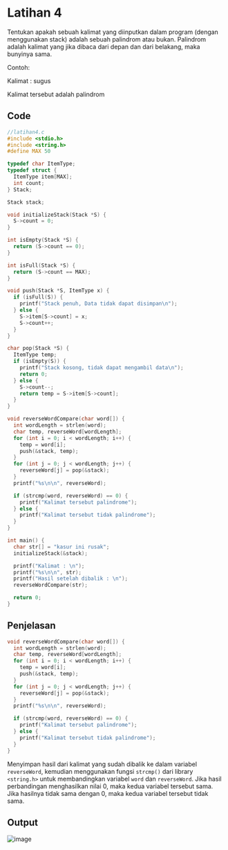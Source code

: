 # Latihan 4

Tentukan apakah sebuah kalimat yang diinputkan dalam program (dengan menggunakan stack) adalah sebuah palindrom atau bukan. Palindrom adalah kalimat yang jika dibaca dari depan dan dari belakang, maka bunyinya sama.

Contoh:

Kalimat : sugus

Kalimat tersebut adalah palindrom

## Code
```c
//latihan4.c
#include <stdio.h>
#include <string.h>
#define MAX 50

typedef char ItemType;
typedef struct {
  ItemType item[MAX];
  int count;
} Stack;

Stack stack;

void initializeStack(Stack *S) {
  S->count = 0;
}

int isEmpty(Stack *S) {
  return (S->count == 0);
}

int isFull(Stack *S) {
  return (S->count == MAX);
}

void push(Stack *S, ItemType x) {
  if (isFull(S)) {
    printf("Stack penuh, Data tidak dapat disimpan\n");
  } else {
    S->item[S->count] = x;
    S->count++;
  }
}

char pop(Stack *S) {
  ItemType temp;
  if (isEmpty(S)) {
    printf("Stack kosong, tidak dapat mengambil data\n");
    return 0;
  } else {
    S->count--;
    return temp = S->item[S->count];
  }
}

void reverseWordCompare(char word[]) {
  int wordLength = strlen(word);
  char temp, reverseWord[wordLength];
  for (int i = 0; i < wordLength; i++) {
    temp = word[i];
    push(&stack, temp);
  }
  for (int j = 0; j < wordLength; j++) {
    reverseWord[j] = pop(&stack);
  }
  printf("%s\n\n", reverseWord);

  if (strcmp(word, reverseWord) == 0) {
    printf("Kalimat tersebut palindrome");
  } else {
    printf("Kalimat tersebut tidak palindrome");
  }
}

int main() {
  char str[] = "kasur ini rusak";
  initializeStack(&stack);

  printf("Kalimat : \n");
  printf("%s\n\n", str);
  printf("Hasil setelah dibalik : \n");
  reverseWordCompare(str);

  return 0;
}
```

## Penjelasan
```c
void reverseWordCompare(char word[]) {
  int wordLength = strlen(word);
  char temp, reverseWord[wordLength];
  for (int i = 0; i < wordLength; i++) {
    temp = word[i];
    push(&stack, temp);
  }
  for (int j = 0; j < wordLength; j++) {
    reverseWord[j] = pop(&stack);
  }
  printf("%s\n\n", reverseWord);

  if (strcmp(word, reverseWord) == 0) {
    printf("Kalimat tersebut palindrome");
  } else {
    printf("Kalimat tersebut tidak palindrome");
  }
}
```
Menyimpan hasil dari kalimat yang sudah dibalik ke dalam variabel ```reverseWord```, kemudian menggunakan fungsi ```strcmp()``` dari library ```<string.h>``` untuk membandingkan variabel ```word``` dan ```reverseWord```. Jika hasil perbandingan menghasilkan nilai 0, maka kedua variabel tersebut sama. Jika hasilnya tidak sama dengan 0, maka kedua variabel tersebut tidak sama.
## Output
![image](https://user-images.githubusercontent.com/89684302/159176050-e66ada8e-6f0e-4080-88c9-c99b3245b4a9.png)

